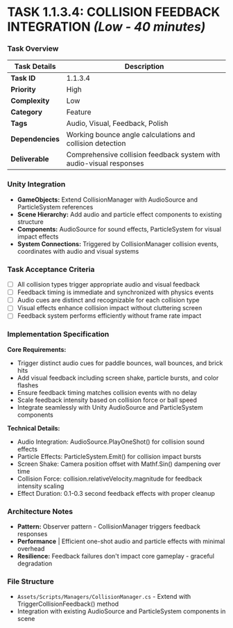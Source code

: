 # **TASK 1.1.3.4: COLLISION FEEDBACK INTEGRATION** *(Low - 40 minutes)*

### **Task Overview**

| Task Details | Description |
| --- | --- |
| **Task ID** | 1.1.3.4 |
| **Priority** | High |
| **Complexity** | Low |
| **Category** | Feature |
| **Tags** | Audio, Visual, Feedback, Polish |
| **Dependencies** | Working bounce angle calculations and collision detection |
| **Deliverable** | Comprehensive collision feedback system with audio-visual responses |

### **Unity Integration**

- **GameObjects:** Extend CollisionManager with AudioSource and ParticleSystem references
- **Scene Hierarchy:** Add audio and particle effect components to existing structure
- **Components:** AudioSource for sound effects, ParticleSystem for visual impact effects
- **System Connections:** Triggered by CollisionManager collision events, coordinates with audio and visual systems

### **Task Acceptance Criteria**

- [ ] All collision types trigger appropriate audio and visual feedback
- [ ] Feedback timing is immediate and synchronized with physics events
- [ ] Audio cues are distinct and recognizable for each collision type
- [ ] Visual effects enhance collision impact without cluttering screen
- [ ] Feedback system performs efficiently without frame rate impact

### **Implementation Specification**

**Core Requirements:**
- Trigger distinct audio cues for paddle bounces, wall bounces, and brick hits
- Add visual feedback including screen shake, particle bursts, and color flashes
- Ensure feedback timing matches collision events with no delay
- Scale feedback intensity based on collision force or ball speed
- Integrate seamlessly with Unity AudioSource and ParticleSystem components

**Technical Details:**
- Audio Integration: AudioSource.PlayOneShot() for collision sound effects
- Particle Effects: ParticleSystem.Emit() for collision impact bursts
- Screen Shake: Camera position offset with Mathf.Sin() dampening over time
- Collision Force: collision.relativeVelocity.magnitude for feedback intensity scaling
- Effect Duration: 0.1-0.3 second feedback effects with proper cleanup

### **Architecture Notes**

- **Pattern:** Observer pattern - CollisionManager triggers feedback responses
- **Performance** | Efficient one-shot audio and particle effects with minimal overhead
- **Resilience:** Feedback failures don't impact core gameplay - graceful degradation

### **File Structure**

- `Assets/Scripts/Managers/CollisionManager.cs` - Extend with TriggerCollisionFeedback() method
- Integration with existing AudioSource and ParticleSystem components in scene